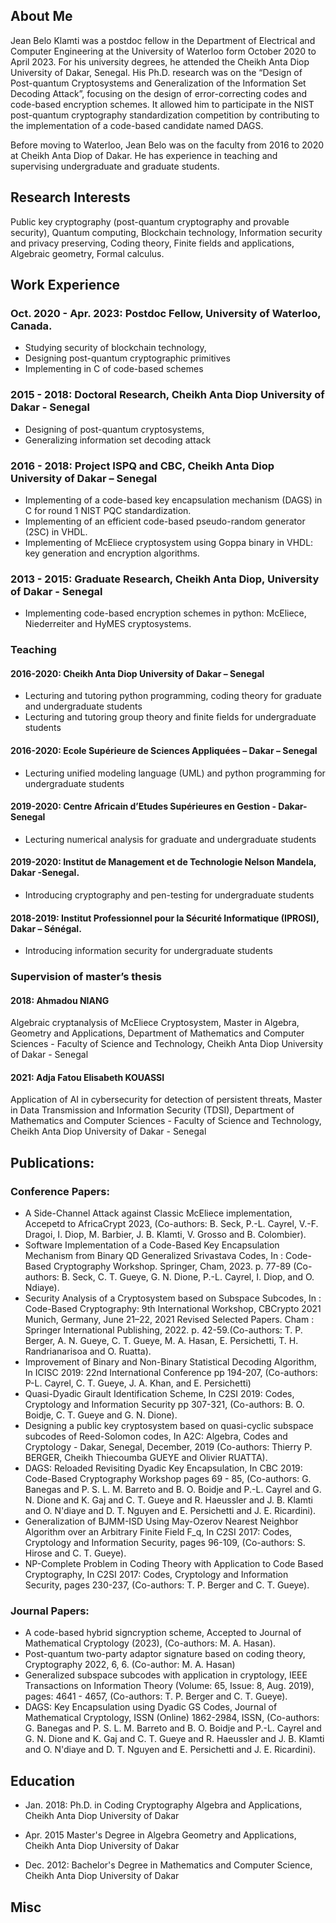 ## About Me 

Jean Belo Klamti was a postdoc fellow in the Department of Electrical and Computer Engineering at the University of Waterloo form October 2020 to April 2023. For his university degrees, he attended the Cheikh Anta Diop University of Dakar, Senegal. His Ph.D. research was on the “Design of Post-quantum Cryptosystems and Generalization of the Information Set Decoding Attack”, focusing on the design of error-correcting codes and code-based encryption schemes. It allowed him to participate in the NIST post-quantum cryptography standardization competition by contributing to the implementation of a code-based candidate named DAGS. 

Before moving to Waterloo, Jean Belo was on the faculty from 2016 to 2020 at Cheikh Anta Diop of Dakar. He has experience in teaching and supervising undergraduate and graduate students.

## Research Interests

Public key cryptography (post-quantum cryptography and provable security), Quantum computing, Blockchain technology, Information security and privacy preserving, Coding theory, Finite fields and applications, Algebraic geometry, Formal calculus.

## Work Experience

### Oct. 2020 - Apr. 2023: Postdoc Fellow, University of Waterloo, Canada.

-	Studying security of blockchain technology, 
-	Designing post-quantum cryptographic primitives 
-	Implementing in C of code-based schemes

### 2015 - 2018: Doctoral Research, Cheikh Anta Diop University of Dakar - Senegal

- Designing of post-quantum cryptosystems, 
- Generalizing information set decoding attack 

### 2016 - 2018: Project ISPQ and CBC, Cheikh Anta Diop University of Dakar – Senegal

-	Implementing of a code-based key encapsulation mechanism (DAGS) in C for round 1 NIST PQC standardization.
-	Implementing of an efficient code-based pseudo-random generator (2SC) in VHDL.
-	Implementing of McEliece cryptosystem using Goppa binary in VHDL: key generation and encryption algorithms.

### 2013 - 2015: Graduate Research, Cheikh Anta Diop, University of Dakar - Senegal

-	Implementing code-based encryption schemes in python: McEliece, Niederreiter and HyMES cryptosystems.

### Teaching

#### 2016-2020: Cheikh Anta Diop University of Dakar – Senegal

- Lecturing and tutoring python programming, coding theory for graduate and undergraduate students
- Lecturing and tutoring group theory and finite fields for undergraduate students

#### 2016-2020: Ecole Supérieure de Sciences Appliquées – Dakar – Senegal

- Lecturing unified modeling language (UML) and python programming for undergraduate students 

#### 2019-2020: Centre Africain d’Etudes Supérieures en Gestion - Dakar-Senegal

- Lecturing numerical analysis for graduate and undergraduate students

#### 2019-2020: Institut de Management et de Technologie Nelson Mandela, Dakar -Senegal.

- Introducing cryptography and pen-testing for undergraduate students

#### 2018-2019: Institut Professionnel pour la Sécurité Informatique (IPROSI), Dakar – Sénégal.

- Introducing information security for undergraduate students

### Supervision of master’s thesis

#### 2018: Ahmadou NIANG 

Algebraic cryptanalysis of McEliece Cryptosystem, Master in Algebra, Geometry and Applications, Department of Mathematics and Computer Sciences - Faculty of Science and Technology, Cheikh Anta Diop University of Dakar - Senegal

#### 2021: Adja Fatou Elisabeth KOUASSI 

Application of AI in cybersecurity for detection of persistent threats, Master in Data Transmission and Information Security (TDSI), Department of Mathematics and Computer Sciences - Faculty of Science and Technology, Cheikh Anta Diop University of Dakar - Senegal 

## Publications:

### Conference Papers:

-  A Side-Channel Attack against Classic McEliece implementation, Accepetd to AfricaCrypt 2023, (Co-authors: B. Seck, P.-L. Cayrel, V.-F. Dragoi, I. Diop, M. Barbier, J. B. Klamti, V. Grosso and B. Colombier).
-	Software Implementation of a Code-Based Key Encapsulation Mechanism from Binary QD Generalized Srivastava Codes, In : Code-Based Cryptography Workshop. Springer, Cham, 2023. p. 77-89 (Co-authors: B. Seck, C. T. Gueye, G. N. Dione, P.-L. Cayrel, I. Diop, and O. Ndiaye).
-	Security Analysis of a Cryptosystem based on Subspace Subcodes, In : Code-Based Cryptography: 9th International Workshop, CBCrypto 2021 Munich, Germany, June 21–22, 2021 Revised Selected Papers. Cham : Springer International Publishing, 2022. p. 42-59.(Co-authors: T. P. Berger, A. N. Gueye, C. T. Gueye, M. A. Hasan, E. Persichetti, T. H. Randrianarisoa and O. Ruatta).
-	Improvement of Binary and Non-Binary Statistical Decoding Algorithm, In ICISC 2019: 22nd International Conference pp 194-207, (Co-authors: P-L. Cayrel, C. T. Gueye, J. A. Khan, and E. Persichetti)
-	Quasi-Dyadic Girault Identification Scheme, In C2SI 2019: Codes, Cryptology and Information Security pp 307-321, (Co-authors: B. O. Boidje, C. T. Gueye and G. N. Dione).
-	Designing a public key cryptosystem based on quasi-cyclic subspace subcodes of Reed-Solomon codes, In A2C: Algebra, Codes and Cryptology - Dakar, Senegal, December, 2019 (Co-authors: Thierry P. BERGER, Cheikh Thiecoumba GUEYE and Olivier RUATTA).
-	DAGS: Reloaded Revisiting Dyadic Key Encapsulation, In CBC 2019: Code-Based Cryptography Workshop pages 69 - 85, (Co-authors: G. Banegas and P. S. L. M. Barreto and B. O. Boidje and P.-L. Cayrel and G. N. Dione and K. Gaj and C. T. Gueye and R. Haeussler and J. B. Klamti and O. N'diaye and D. T. Nguyen and E. Persichetti and J. E. Ricardini).
-	Generalization of BJMM-ISD Using May-Ozerov Nearest Neighbor Algorithm over an Arbitrary Finite Field F_q, In C2SI 2017: Codes, Cryptology and Information Security, pages 96-109, (Co-authors: S. Hirose and C. T. Gueye).
-	NP-Complete Problem in Coding Theory with Application to Code Based Cryptography, In C2SI 2017: Codes, Cryptology and Information Security, pages 230-237, (Co-authors: T. P. Berger and C. T. Gueye).

### Journal Papers:

- A code-based hybrid signcryption scheme, Accepted to Journal of Mathematical Cryptology (2023), (Co-authors: M. A. Hasan).
- Post-quantum two-party adaptor signature based on coding theory, Cryptography 2022, 6, 6. (Co-author: M. A. Hasan)
- Generalized subspace subcodes with application in cryptology, IEEE Transactions on Information Theory (Volume: 65, Issue: 8, Aug. 2019), pages: 4641 - 4657, (Co-authors: T. P. Berger and C. T. Gueye).
- DAGS: Key Encapsulation using Dyadic GS Codes, Journal of Mathematical Cryptology, ISSN (Online) 1862-2984, ISSN, (Co-authors: G. Banegas and P. S. L. M. Barreto and B. O. Boidje and P.-L. Cayrel and G. N. Dione and K. Gaj and C. T. Gueye and R. Haeussler and J. B. Klamti and O. N'diaye and D. T. Nguyen and E. Persichetti and J. E. Ricardini).

## Education

- Jan. 2018: Ph.D. in Coding Cryptography Algebra and Applications, Cheikh Anta Diop University of Dakar

- Apr. 2015 Master's Degree in Algebra Geometry and Applications, Cheikh Anta Diop University of Dakar

- Dec. 2012: Bachelor's Degree in Mathematics and Computer Science,  Cheikh Anta Diop University of Dakar

## Misc

